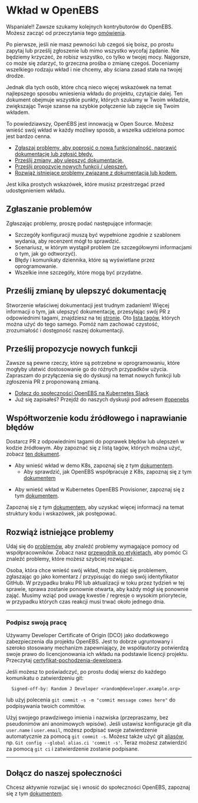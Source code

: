 # Wkład w OpenEBS

Wspaniale!! Zawsze szukamy kolejnych kontrybutorów do OpenEBS. Możesz zacząć od przeczytania tego [omówienia](./contrib/design/README.md).

Po pierwsze, jeśli nie masz pewności lub czegoś się boisz, po prostu zapytaj lub prześlij zgłoszenie lub mimo wszystko wycofaj żądanie. Nie będziemy krzyczeć, że robisz wszystko, co tylko w twojej mocy. Najgorsze, co może się zdarzyć, to grzeczna prośba o zmianę czegoś. Doceniamy wszelkiego rodzaju wkład i nie chcemy, aby ściana zasad stała na twojej drodze.

Jednak dla tych osób, które chcą nieco więcej wskazówek na temat najlepszego sposobu wniesienia wkładu do projektu, czytajcie dalej. Ten dokument obejmuje wszystkie punkty, których szukamy w Twoim wkładzie, zwiększając Twoje szanse na szybkie połączenie lub zajęcie się Twoim wkładem.

To powiedziawszy, OpenEBS jest innowacją w Open Source. Możesz wnieść swój wkład w każdy możliwy sposób, a wszelka udzielona pomoc jest bardzo cenna.

- [Zgłaszaj problemy, aby poprosić o nową funkcjonalność, naprawić dokumentację lub zgłosić błędy.](#zgłaszanie-problemów)
- [Prześlij zmiany, aby ulepszyć dokumentację.](#prześlij-zmianę-by-ulepszyć-dokumentację)
- [Prześlij propozycje nowych funkcji / ulepszeń.](#prześlij-propozycje-nowych-funkcji)
- [Rozwiąż istniejące problemy związane z dokumentacją lub kodem.](#współtworzenie-kodu-źródłowego-i-naprawianie-błędów)

Jest kilka prostych wskazówek, które musisz przestrzegać przed udostępnieniem wkładu.

## Zgłaszanie problemów

Zgłaszając problemy, proszę podać następujące informacje:
- Szczegóły konfiguracji muszą być wypełnione zgodnie z szablonem wydania, aby recenzent mógł to sprawdzić.
- Scenariusz, w którym wystąpił problem (ze szczegółowymi informacjami o tym, jak go odtworzyć).
- Błędy i komunikaty dziennika, które są wyświetlane przez oprogramowanie.
- Wszelkie inne szczegóły, które mogą być przydatne.

## Prześlij zmianę by ulepszyć dokumentację

Stworzenie właściwej dokumentacji jest trudnym zadaniem! Więcej informacji o tym, jak ulepszyć dokumentację, przesyłając swój PR z odpowiednimi tagami, znajdziesz na tej [stronie](./contrib/CONTRIBUTING-TO-DEVELOPER-DOC.md). Oto [lista tagów](./contrib/labels-of-issues.md), których można użyć do tego samego. Pomóż nam zachować czystość, zrozumiałość i dostępność naszej dokumentacji.

## Prześlij propozycje nowych funkcji

Zawsze są pewne rzeczy, które są potrzebne w oprogramowaniu, które mogłyby ułatwić dostosowanie go do różnych przypadków użycia. Zapraszam do przyłączenia się do dyskusji na temat nowych funkcji lub zgłoszenia PR z proponowaną zmianą.

- [Dołącz do społeczności OpenEBS na Kubernetes Slack](https://kubernetes.slack.com)
- Już się zapisałeś? Przejdź do naszych dyskusji pod adresem [#openebs](https://kubernetes.slack.com/messages/openebs/)

## Współtworzenie kodu źródłowego i naprawianie błędów

Dostarcz PR z odpowiednimi tagami do poprawek błędów lub ulepszeń w kodzie źródłowym. Aby zapoznać się z listą tagów, których można użyć, zobacz [ten dokument](./contrib/labels-of-issues.md).

* Aby wnieść wkład w demo K8s, zapoznaj się z tym [dokumentem](./contrib/CONTRIBUTING-TO-K8S-DEMO.md).
    - Aby sprawdzić, jak OpenEBS współpracuje z K8s, zapoznaj się z tym [dokumentem](./k8s/README.md)
- Aby wnieść wkład w Kubernetes OpenEBS Provisioner, zapoznaj się z tym [dokumentem](./contrib/CONTRIBUTING-TO-KUBERNETES-OPENEBS-PROVISIONER.md).
    
Zapoznaj się z tym [dokumentem](./contrib/design/code-structuring.md), aby uzyskać więcej informacji na temat struktury kodu i wskazówek, jak postępować.

## Rozwiąż istniejące problemy
Udaj się do [problemów](https://github.com/openebs/openebs/issues), aby znaleźć problemy wymagające pomocy od współpracowników. Zobacz nasz [przewodnik po etykietach](./contrib/labels-of-issues.md), aby pomóc Ci znaleźć problemy, które możesz szybciej rozwiązać.

Osoba, która chce wnieść swój wkład, może zająć się problemem, zgłaszając go jako komentarz / przypisując do niego swój identyfikator GitHub. W przypadku braku PR lub aktualizacji w toku przez tydzień w tej sprawie, sprawa zostanie ponownie otwarta, aby każdy mógł się ponownie zająć. Musimy wziąć pod uwagę kwestie / regresje o wysokim priorytecie, w przypadku których czas reakcji musi trwać około jednego dnia.

---
### Podpisz swoją pracę

Używamy Developer Certificate of Origin (DCO) jako dodatkowego zabezpieczenia dla projektu OpenEBS. Jest to dobrze ugruntowany i szeroko stosowany mechanizm zapewniający, że współautorzy potwierdzą swoje prawo do licencjonowania ich wkładu na podstawie licencji projektu. Przeczytaj [certyfikat-pochodzenia-dewelopera](./contribute/developer-certificate-of-origin).

Jeśli możesz to poświadczyć, po prostu dodaj wiersz do każdego komunikatu o zatwierdzeniu git:

````
  Signed-off-by: Random J Developer <random@developer.example.org>
````

lub użyj polecenia `git commit -s -m "commit message comes here"` do podpisywania twoich commitów.

Użyj swojego prawdziwego imienia i nazwiska (przepraszamy, bez pseudonimów ani anonimowych wpisów). Jeśli ustawisz konfiguracje git dla `user.name` i `user.email`, możesz podpisać swoje zatwierdzenie automatycznie za pomocą `git commit -s`. Możesz także użyć git [aliasów](https://git-scm.com/book/en/v2/Git-Basics-Git-Aliases), np. `Git config --global alias.ci 'commit -s'`. Teraz możesz zatwierdzić za pomocą `git ci` i zatwierdzenie zostanie podpisane.

---

## Dołącz do naszej społeczności

Chcesz aktywnie rozwijać się i wnosić do społeczności OpenEBS, zapoznaj się z tym [dokumentem](./community/README.md).